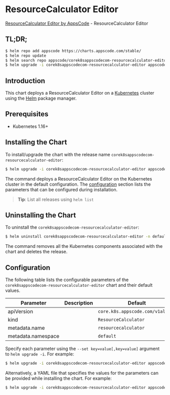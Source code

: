 # ResourceCalculator Editor

[ResourceCalculator Editor by AppsCode](https://byte.builders) - ResourceCalculator Editor

## TL;DR;

```bash
$ helm repo add appscode https://charts.appscode.com/stable/
$ helm repo update
$ helm search repo appscode/corek8sappscodecom-resourcecalculator-editor --version=v0.27.0
$ helm upgrade -i corek8sappscodecom-resourcecalculator-editor appscode/corek8sappscodecom-resourcecalculator-editor -n default --create-namespace --version=v0.27.0
```

## Introduction

This chart deploys a ResourceCalculator Editor on a [Kubernetes](http://kubernetes.io) cluster using the [Helm](https://helm.sh) package manager.

## Prerequisites

- Kubernetes 1.16+

## Installing the Chart

To install/upgrade the chart with the release name `corek8sappscodecom-resourcecalculator-editor`:

```bash
$ helm upgrade -i corek8sappscodecom-resourcecalculator-editor appscode/corek8sappscodecom-resourcecalculator-editor -n default --create-namespace --version=v0.27.0
```

The command deploys a ResourceCalculator Editor on the Kubernetes cluster in the default configuration. The [configuration](#configuration) section lists the parameters that can be configured during installation.

> **Tip**: List all releases using `helm list`

## Uninstalling the Chart

To uninstall the `corek8sappscodecom-resourcecalculator-editor`:

```bash
$ helm uninstall corek8sappscodecom-resourcecalculator-editor -n default
```

The command removes all the Kubernetes components associated with the chart and deletes the release.

## Configuration

The following table lists the configurable parameters of the `corek8sappscodecom-resourcecalculator-editor` chart and their default values.

|     Parameter      | Description |                   Default                   |
|--------------------|-------------|---------------------------------------------|
| apiVersion         |             | <code>core.k8s.appscode.com/v1alpha1</code> |
| kind               |             | <code>ResourceCalculator</code>             |
| metadata.name      |             | <code>resourcecalculator</code>             |
| metadata.namespace |             | <code>default</code>                        |


Specify each parameter using the `--set key=value[,key=value]` argument to `helm upgrade -i`. For example:

```bash
$ helm upgrade -i corek8sappscodecom-resourcecalculator-editor appscode/corek8sappscodecom-resourcecalculator-editor -n default --create-namespace --version=v0.27.0 --set apiVersion=core.k8s.appscode.com/v1alpha1
```

Alternatively, a YAML file that specifies the values for the parameters can be provided while
installing the chart. For example:

```bash
$ helm upgrade -i corek8sappscodecom-resourcecalculator-editor appscode/corek8sappscodecom-resourcecalculator-editor -n default --create-namespace --version=v0.27.0 --values values.yaml
```
